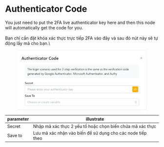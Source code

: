 # Authenticator Code

You just need to put the 2FA live authenticator key here and then this node will automatically get the code for you.\
\
Bạn chỉ cần đặt khóa xác thực trực tiếp 2FA vào đây và sau đó nút này sẽ tự động lấy mã cho bạn.\


<figure><img src="../../.gitbook/assets/Authenticator Code.jpg" alt=""><figcaption></figcaption></figure>

| parameter | illustrate                                                 |
| --------- | ---------------------------------------------------------- |
| Secret    | Nhập mã xác thực 2 yếu tố hoặc chọn biến chứa mã xác thực  |
| Save to   | Lưu mã xác nhận vào biến để sử dụng cho các node tiếp theo |
